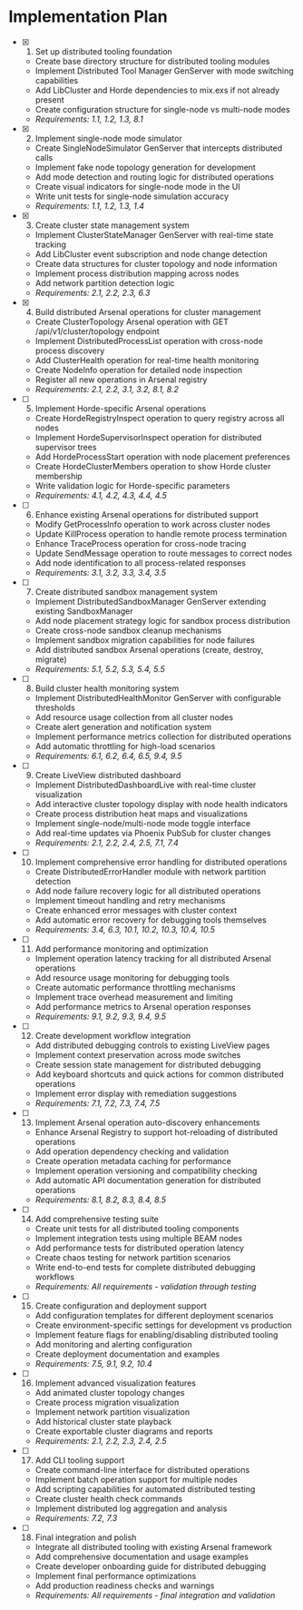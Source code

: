 # Implementation Plan

- [x] 1. Set up distributed tooling foundation


  - Create base directory structure for distributed tooling modules
  - Implement Distributed Tool Manager GenServer with mode switching capabilities
  - Add LibCluster and Horde dependencies to mix.exs if not already present
  - Create configuration structure for single-node vs multi-node modes
  - _Requirements: 1.1, 1.2, 1.3, 8.1_



- [x] 2. Implement single-node mode simulator



  - Create SingleNodeSimulator GenServer that intercepts distributed calls
  - Implement fake node topology generation for development
  - Add mode detection and routing logic for distributed operations
  - Create visual indicators for single-node mode in the UI
  - Write unit tests for single-node simulation accuracy
  - _Requirements: 1.1, 1.2, 1.3, 1.4_

- [x] 3. Create cluster state management system


  - Implement ClusterStateManager GenServer with real-time state tracking
  - Add LibCluster event subscription and node change detection
  - Create data structures for cluster topology and node information
  - Implement process distribution mapping across nodes
  - Add network partition detection logic
  - _Requirements: 2.1, 2.2, 2.3, 6.3_

- [x] 4. Build distributed Arsenal operations for cluster management



  - Create ClusterTopology Arsenal operation with GET /api/v1/cluster/topology endpoint
  - Implement DistributedProcessList operation with cross-node process discovery
  - Add ClusterHealth operation for real-time health monitoring
  - Create NodeInfo operation for detailed node inspection
  - Register all new operations in Arsenal registry
  - _Requirements: 2.1, 2.2, 3.1, 3.2, 8.1, 8.2_

- [ ] 5. Implement Horde-specific Arsenal operations


  - Create HordeRegistryInspect operation to query registry across all nodes
  - Implement HordeSupervisorInspect operation for distributed supervisor trees
  - Add HordeProcessStart operation with node placement preferences
  - Create HordeClusterMembers operation to show Horde cluster membership
  - Write validation logic for Horde-specific parameters
  - _Requirements: 4.1, 4.2, 4.3, 4.4, 4.5_

- [ ] 6. Enhance existing Arsenal operations for distributed support
  - Modify GetProcessInfo operation to work across cluster nodes
  - Update KillProcess operation to handle remote process termination
  - Enhance TraceProcess operation for cross-node tracing
  - Update SendMessage operation to route messages to correct nodes
  - Add node identification to all process-related responses
  - _Requirements: 3.1, 3.2, 3.3, 3.4, 3.5_

- [ ] 7. Create distributed sandbox management system
  - Implement DistributedSandboxManager GenServer extending existing SandboxManager
  - Add node placement strategy logic for sandbox process distribution
  - Create cross-node sandbox cleanup mechanisms
  - Implement sandbox migration capabilities for node failures
  - Add distributed sandbox Arsenal operations (create, destroy, migrate)
  - _Requirements: 5.1, 5.2, 5.3, 5.4, 5.5_

- [ ] 8. Build cluster health monitoring system
  - Implement DistributedHealthMonitor GenServer with configurable thresholds
  - Add resource usage collection from all cluster nodes
  - Create alert generation and notification system
  - Implement performance metrics collection for distributed operations
  - Add automatic throttling for high-load scenarios
  - _Requirements: 6.1, 6.2, 6.4, 6.5, 9.4, 9.5_

- [ ] 9. Create LiveView distributed dashboard
  - Implement DistributedDashboardLive with real-time cluster visualization
  - Add interactive cluster topology display with node health indicators
  - Create process distribution heat maps and visualizations
  - Implement single-node/multi-node mode toggle interface
  - Add real-time updates via Phoenix PubSub for cluster changes
  - _Requirements: 2.1, 2.2, 2.4, 2.5, 7.1, 7.4_

- [ ] 10. Implement comprehensive error handling for distributed operations
  - Create DistributedErrorHandler module with network partition detection
  - Add node failure recovery logic for all distributed operations
  - Implement timeout handling and retry mechanisms
  - Create enhanced error messages with cluster context
  - Add automatic error recovery for debugging tools themselves
  - _Requirements: 3.4, 6.3, 10.1, 10.2, 10.3, 10.4, 10.5_

- [ ] 11. Add performance monitoring and optimization
  - Implement operation latency tracking for all distributed Arsenal operations
  - Add resource usage monitoring for debugging tools
  - Create automatic performance throttling mechanisms
  - Implement trace overhead measurement and limiting
  - Add performance metrics to Arsenal operation responses
  - _Requirements: 9.1, 9.2, 9.3, 9.4, 9.5_

- [ ] 12. Create development workflow integration
  - Add distributed debugging controls to existing LiveView pages
  - Implement context preservation across mode switches
  - Create session state management for distributed debugging
  - Add keyboard shortcuts and quick actions for common distributed operations
  - Implement error display with remediation suggestions
  - _Requirements: 7.1, 7.2, 7.3, 7.4, 7.5_

- [ ] 13. Implement Arsenal operation auto-discovery enhancements
  - Enhance Arsenal Registry to support hot-reloading of distributed operations
  - Add operation dependency checking and validation
  - Create operation metadata caching for performance
  - Implement operation versioning and compatibility checking
  - Add automatic API documentation generation for distributed operations
  - _Requirements: 8.1, 8.2, 8.3, 8.4, 8.5_

- [ ] 14. Add comprehensive testing suite
  - Create unit tests for all distributed tooling components
  - Implement integration tests using multiple BEAM nodes
  - Add performance tests for distributed operation latency
  - Create chaos testing for network partition scenarios
  - Write end-to-end tests for complete distributed debugging workflows
  - _Requirements: All requirements - validation through testing_

- [ ] 15. Create configuration and deployment support
  - Add configuration templates for different deployment scenarios
  - Create environment-specific settings for development vs production
  - Implement feature flags for enabling/disabling distributed tooling
  - Add monitoring and alerting configuration
  - Create deployment documentation and examples
  - _Requirements: 7.5, 9.1, 9.2, 10.4_

- [ ] 16. Implement advanced visualization features
  - Add animated cluster topology changes
  - Create process migration visualization
  - Implement network partition visualization
  - Add historical cluster state playback
  - Create exportable cluster diagrams and reports
  - _Requirements: 2.1, 2.2, 2.3, 2.4, 2.5_

- [ ] 17. Add CLI tooling support
  - Create command-line interface for distributed operations
  - Implement batch operation support for multiple nodes
  - Add scripting capabilities for automated distributed testing
  - Create cluster health check commands
  - Implement distributed log aggregation and analysis
  - _Requirements: 7.2, 7.3_

- [ ] 18. Final integration and polish
  - Integrate all distributed tooling with existing Arsenal framework
  - Add comprehensive documentation and usage examples
  - Create developer onboarding guide for distributed debugging
  - Implement final performance optimizations
  - Add production readiness checks and warnings
  - _Requirements: All requirements - final integration and validation_